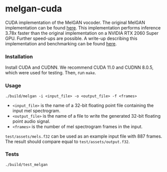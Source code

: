 # melgan-cuda

CUDA implementation of the MelGAN vocoder. The original MelGAN implementation can be found [here](https://github.com/descriptinc/melgan-neurips). This implementation performs inference 3.78x faster than the original implementation on a NVIDIA RTX 2060 Super GPU. Further speed-ups are possible. A write-up describing this implementation and benchmarking can be found [here](paper.pdf).


### Installation

Install CUDA and CUDNN. We recommend CUDA 11.0 and CUDNN 8.0.5, which were used
for testing. Then, run `make`.


### Usage

```
./build/melgan -i <input_file> -o <output_file> -f <frames>
```

 - `<input_file>` is the name of a 32-bit floating point file containing the
input mel spectrogram.
 - `<output_file>` is the name of a file to write the generated 32-bit floating
point audio signal.
 - `<frames>` is the number of mel spectrogram frames in the input.

`test/assets/mels.f32` can be used as an example input file with 887 frames.
The result should compare equal to `test/assets/output.f32`.


### Tests

`./build/test_melgan`
